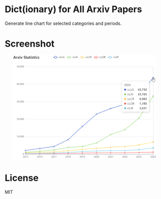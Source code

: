 # Dict(ionary) for All Arxiv Papers

Generate line chart for selected categories and periods.

# Screenshot

<div align="center">
<img alt="App image" src="arxiv_ai_statistics.png" width="90%">
</div>

# License 

MIT
